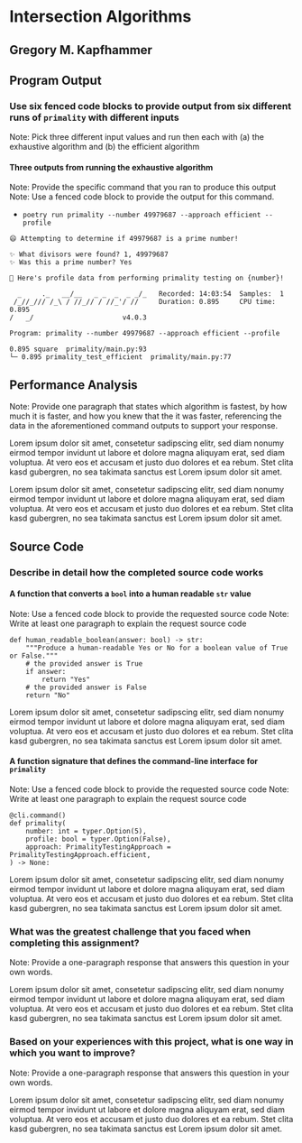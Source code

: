 # Intersection Algorithms

## Gregory M. Kapfhammer

## Program Output

### Use six fenced code blocks to provide output from six different runs of `primality` with different inputs

Note: Pick three different input values and run then each with
(a) the exhaustive algorithm
and
(b) the efficient algorithm

#### Three outputs from running the exhaustive algorithm

Note: Provide the specific command that you ran to produce this output
Note: Use a fenced code block to provide the output for this command.

- `poetry run primality --number 49979687 --approach efficient --profile`

```
😄 Attempting to determine if 49979687 is a prime number!

✨ What divisors were found? 1, 49979687
✨ Was this a prime number? Yes

🔬 Here's profile data from performing primality testing on {number}!

  _     ._   __/__   _ _  _  _ _/_   Recorded: 14:03:54  Samples:  1
 /_//_/// /_\ / //_// / //_'/ //     Duration: 0.895     CPU time: 0.895
/   _/                      v4.0.3

Program: primality --number 49979687 --approach efficient --profile

0.895 square  primality/main.py:93
└─ 0.895 primality_test_efficient  primality/main.py:77
```

## Performance Analysis

Note: Provide one paragraph that states which algorithm is fastest, by how much
it is faster, and how you knew that the it was faster, referencing the data in
the aforementioned command outputs to support your response.

Lorem ipsum dolor sit amet, consetetur sadipscing elitr, sed diam nonumy eirmod
tempor invidunt ut labore et dolore magna aliquyam erat, sed diam voluptua. At
vero eos et accusam et justo duo dolores et ea rebum. Stet clita kasd gubergren,
no sea takimata sanctus est Lorem ipsum dolor sit amet.

Lorem ipsum dolor sit amet, consetetur sadipscing elitr, sed diam nonumy eirmod
tempor invidunt ut labore et dolore magna aliquyam erat, sed diam voluptua. At
vero eos et accusam et justo duo dolores et ea rebum. Stet clita kasd gubergren,
no sea takimata sanctus est Lorem ipsum dolor sit amet.

## Source Code

### Describe in detail how the completed source code works

#### A function that converts a `bool` into a human readable `str` value

Note: Use a fenced code block to provide the requested source code
Note: Write at least one paragraph to explain the request source code

```
def human_readable_boolean(answer: bool) -> str:
    """Produce a human-readable Yes or No for a boolean value of True or False."""
    # the provided answer is True
    if answer:
        return "Yes"
    # the provided answer is False
    return "No"
```

Lorem ipsum dolor sit amet, consetetur sadipscing elitr, sed diam nonumy eirmod
tempor invidunt ut labore et dolore magna aliquyam erat, sed diam voluptua. At
vero eos et accusam et justo duo dolores et ea rebum. Stet clita kasd
gubergren, no sea takimata sanctus est Lorem ipsum dolor sit amet.

#### A function signature that defines the command-line interface for `primality`

Note: Use a fenced code block to provide the requested source code
Note: Write at least one paragraph to explain the request source code

```
@cli.command()
def primality(
    number: int = typer.Option(5),
    profile: bool = typer.Option(False),
    approach: PrimalityTestingApproach = PrimalityTestingApproach.efficient,
) -> None:
```

Lorem ipsum dolor sit amet, consetetur sadipscing elitr, sed diam nonumy eirmod
tempor invidunt ut labore et dolore magna aliquyam erat, sed diam voluptua. At
vero eos et accusam et justo duo dolores et ea rebum. Stet clita kasd gubergren,
no sea takimata sanctus est Lorem ipsum dolor sit amet.

### What was the greatest challenge that you faced when completing this assignment?

Note: Provide a one-paragraph response that answers this question in your own words.

Lorem ipsum dolor sit amet, consetetur sadipscing elitr, sed diam nonumy eirmod
tempor invidunt ut labore et dolore magna aliquyam erat, sed diam voluptua. At
vero eos et accusam et justo duo dolores et ea rebum. Stet clita kasd
gubergren, no sea takimata sanctus est Lorem ipsum dolor sit amet.

### Based on your experiences with this project, what is one way in which you want to improve?

Note: Provide a one-paragraph response that answers this question in your own words.

Lorem ipsum dolor sit amet, consetetur sadipscing elitr, sed diam nonumy eirmod
tempor invidunt ut labore et dolore magna aliquyam erat, sed diam voluptua. At
vero eos et accusam et justo duo dolores et ea rebum. Stet clita kasd
gubergren, no sea takimata sanctus est Lorem ipsum dolor sit amet.
